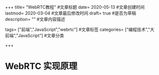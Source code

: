 +++ title= "WebRTC教程" #文章标题 date= 2020-05-13 #文章创建时间 lastmod= 2020-03-04 #文章最后修改时间 draft= true #是否为草稿 description= "" #文章内容描述

tags= ["前端","JavaScript","webrtc"] #文章标签 categories= ["编程技术","大前端","JavaScript"] #文章分类

+++

# WebRTC 实现原理
